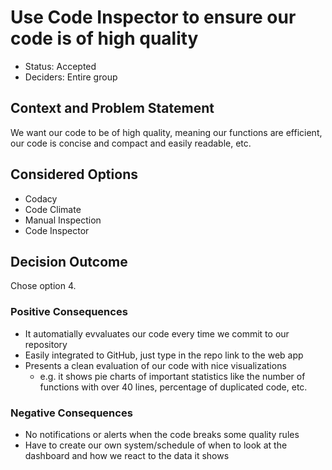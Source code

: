 # Use Code Inspector to ensure our code is of high quality

* Status: Accepted
* Deciders: Entire group

## Context and Problem Statement

We want our code to be of high quality, meaning our functions are efficient, our code is concise and compact and easily readable, etc.

## Considered Options

* Codacy
* Code Climate
* Manual Inspection
* Code Inspector

## Decision Outcome

Chose option 4.

### Positive Consequences <!-- optional -->

* It automatially evvaluates our code every time we commit to our repository
* Easily integrated to GitHub, just type in the repo link to the web app
* Presents a clean evaluation of our code with nice visualizations
  * e.g. it shows pie charts of important statistics like the number of functions with over 40 lines, percentage of duplicated code, etc.

### Negative Consequences <!-- optional -->

* No notifications or alerts when the code breaks some quality rules
* Have to create our own system/schedule of when to look at the dashboard and how we react to the data it shows
